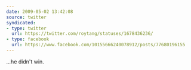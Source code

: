 ```yaml
---
date: 2009-05-02 13:42:08
source: twitter
syndicated:
- type: twitter
  url: https://twitter.com/roytang/statuses/1678436236/
- type: facebook
  url: https://www.facebook.com/10155666240078912/posts/77680196155
---
```


...he didn't win.